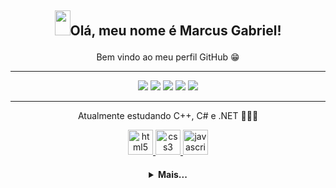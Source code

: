 ## <p align="center"><img src="https://media.giphy.com/media/hvRJCLFzcasrR4ia7z/giphy.gif" width=25px height=40px>Olá, meu nome é Marcus Gabriel!</p>
<p align="center">Bem vindo ao meu perfil GitHub 😁</p>

<hr>
<p align="center">
        <img src="https://user-images.githubusercontent.com/94924705/166115953-b97b07fe-c3c4-40d4-b1f0-62b6dd1b7245.gif"/> 
        <img src="https://user-images.githubusercontent.com/94924705/166115952-7f9a60b2-88e8-4bc7-bfc8-cf199acde64c.gif"/>
        <img src="https://user-images.githubusercontent.com/94924705/166115949-570fe553-e276-455d-b36c-216071287034.gif"/>
        <img src="https://user-images.githubusercontent.com/94924705/166115957-7a6e32e1-8b8c-4b2f-adae-a008783f6295.gif"/>
        <img src="https://user-images.githubusercontent.com/94924705/166115955-3216741a-9c51-4dda-9db9-d7102f28f362.gif"/>
        </p>
  <hr>
<p align="center">Atualmente estudando C++, C# e .NET 📘🧑‍💻</p>
<p align="center"> 
     <a href="https://developer.mozilla.org/pt-BR/docs/Web/HTML">
      <img src="https://cdn.jsdelivr.net/gh/devicons/devicon/icons/html5/html5-plain.svg" alt="html5" width="40" height="40"/>
   </a>
   <a href="https://developer.mozilla.org/pt-BR/docs/Web/CSS">
      <img src="https://cdn.jsdelivr.net/gh/devicons/devicon/icons/css3/css3-plain.svg" alt="css3" width="40" height="40"/>
   </a>
   <a href="https://developer.mozilla.org/en-US/docs/Web/JavaScript">
      <img src="https://cdn.jsdelivr.net/gh/devicons/devicon/icons/javascript/javascript-original.svg" alt="javascript" width="40" height="40"/>
   </a>
</p>
<h4 align="center">
<details>
<summary>Mais...</summary>
  <br>
  <br>
  <p align="center">
  <a href="https://github.com/Marcus-Gbriel">
    <img
      align="center"
      height="150em"
      src="https://github-readme-stats.vercel.app/api?username=Marcus-Gbriel&show_icons=true&include_all_commits=true&count_private=true&theme=dark"
    />
  </a>
  <a href="https://github.com/seu-usuario">
    <img
      align="center"
      height="150em"
      src="https://github-readme-stats.vercel.app/api/top-langs/?username=Marcus-Gbriel&show_icons=true&include_all_commits=true&count_private=true&layout=compact&theme=dark"
    />
  </a>
</p>

<!-- Os comentários abaixo são projetos futuros para meu Perfil 😁
(Eu sei que não se deve comentar códigos 😒)-->

<!--
<p align="center">
        <img src="https://github-readme-stats.vercel.app/api?username=Marcus-Gbriel&theme=dark"/>
  </p>
  -->
  
<!--
<p align="center">2
        <img src="https://github-readme-stats.vercel.app/api?username=Marcus-Gbriel&theme=dark"/>
        <img src="https://github-readme-stats.vercel.app/api/top-langs/?username=Marcus-Gbriel&hide=html&layout=compact=true&theme=dark"/>
  </p>
-->

<!--
  <p align="center">
        <img src="https://user-images.githubusercontent.com/94924705/166088951-e1ac69e1-ef91-4798-bfde-21463bca1770.gif"/>
        <img src="https://user-images.githubusercontent.com/94924705/166088954-115c8275-0d83-4d85-bddb-f133cddc13ba.gif"/>
        <img src="https://user-images.githubusercontent.com/94924705/166088959-e3a69c73-8ee7-44b7-98e2-7c7dd72c6968.gif"/>
        <img src="https://user-images.githubusercontent.com/94924705/166088961-aa3cbad8-2ce0-45a7-a06e-56ad01776348.gif"/>
        <img src="https://user-images.githubusercontent.com/94924705/166088964-a10bf77b-5a78-45d7-8a89-d4fecccc7fa8.gif"/>
  </p>
-->
<!--Atualização 22/09/2022-->
